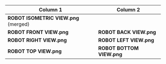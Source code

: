 | Column 1                               | Column 2                               |
|----------------------------------------|----------------------------------------|
| **ROBOT ISOMETRIC VIEW.png** (merged)  |                                        |
| **ROBOT FRONT VIEW.png**               | **ROBOT BACK VIEW.png**                |
| **ROBOT RIGHT VIEW.png**               | **ROBOT LEFT VIEW.png**                |
| **ROBOT TOP VIEW.png**                 | **ROBOT BOTTOM VIEW.png**              |
